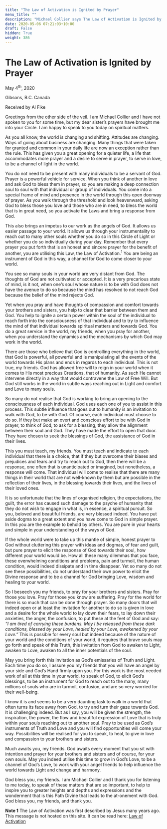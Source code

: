 ```yaml
---
title: "The Law of Activation is Ignited by Prayer"
menu_title: ""
description: "Michael Collier says The Law of Activation is Ignited by Prayer"
date: 2020-05-06 07:21:03+10:00
draft: False
hidden: True
weight: 386
---
```

# The Law of Activation is Ignited by Prayer

May 4<sup>th</sup>, 2020

Gibsons, B.C. Canada

Received by Al Fike

Greetings from the other side of the veil. I am Michael Collier and I have not spoken to you for some time, but my dear sister’s prayers have brought me into your Circle. I am happy to speak to you today on spiritual matters. 

As you all know, the world is changing and shifting. Attitudes are changing. Ways of going about business are changing. Many things that were taken for granted and common in your daily life are now an exception rather than the rule. This has given you a great opening for a quieter life, a life that accommodates more prayer and a desire to serve in prayer, to serve in love, to be a channel of light in the world.

You do not need to be present with many individuals to be a servant of God. Prayer is a powerful vehicle for service. When you think of another in love and ask God to bless them in prayer, so you are making a deep connection soul to soul with that individual or group of individuals. You come into a special frame of mind and presence in the world through this open doorway of prayer. As you walk through the threshold and look heavenward, asking God to bless those you love and those who are in need, to bless the world that is in great need, so you activate the Laws and bring a response from God. 

This also brings an impetus to our work as the angels of God. It allows us easier passage to your world. It allows us through your instrumentality to reach out to many other souls whether you do so in this Circle of Light or whether you do so individually during your day. Remember that every prayer you put forth that is an honest and sincere prayer for the benefit of another, you are utilising this Law, the Law of Activation.<sup>1</sup> You are being an instrument of God in this way, a channel for God to come closer to your world.

You see so many souls in your world are very distant from God. The thoughts of God are not cultivated or accepted. It is a very precarious state of mind, is it not, when one’s soul whose nature is to be with God does not have the avenue to do so because the mind has resolved to not reach God because the belief of the mind rejects God. 

Yet when you pray and have thoughts of compassion and comfort towards your brothers and sisters, you help to clear that barrier between them and God. You help to ignite a certain power within the soul of the individual to reach forth into the consciousness of that individual and to try to influence the mind of that individual towards spiritual matters and towards God. You do a great service in the world, my friends, when you pray for another, when you understand the dynamics and the mechanisms by which God may work in the world. 

There are those who believe that God is controlling everything in the world, that God is powerful, all powerful and is manipulating all the events of the world towards His plans and ends in regards to each individual. This is not true, my friends. God has allowed free will to reign in your world when it comes to His most precious Creations, that of humanity. As such He cannot intervene directly in a way that would contravene the Law of Free Will. But God still works in the world in subtle ways reaching out in Light and comfort and Love to many souls. 

So many do not realise that God is working to bring an opening to the consciousness of each individual. God uses each one of you to assist in this process. This subtle influence that goes out to humanity is an invitation to walk with God, to be with God. Of course, each individual must choose to do so. If they but make an overt and conscious effort to be with God in prayer, to think of God, to ask for a blessing, they allow the alignment between their soul and God. They have made the effort to open that door. They have chosen to seek the blessings of God, the assistance of God in their lives.

This you must teach, my friends. You must teach and indicate to each individual that there is a choice, that if they but overcome their biases and prejudices and fears and try to reach out to God, then there will be a response, one often that is unanticipated or imagined, but nonetheless, a response will come. That individual will come to realise that there are many things in their world that are not well-known by them but are possible in the reflection of their lives, in the blessing towards their lives, and the lives of their loved ones.

It is so unfortunate that the lines of organised religion, the expectations, the guilt, the error has caused such damage to the psyche of humanity that they do not wish to engage in what is, in essence, a spiritual pursuit. So you, beloved and beautiful friends, are very blessed indeed. You have put aside dogma to a great extent and you have come to God in simple prayer. In this you are the example to behold by others. You are pure in your hearts and simple in your understanding of the ways of God.

If the whole world were to take up this mantle of simple, honest prayer to God without cluttering this prayer with ideas and dogmas, of fear and guilt, but pure prayer to elicit the response of God towards their soul, how different your world would be. How all these many dilemmas that you face, these overwhelming conditions and problems, pain and turmoil, the human condition, would indeed dissipate and in time disappear. Yet so many do not see these possibilities, do not understand their own power to elicit the Divine response and to be a channel for God bringing Love, wisdom and healing to your world.

So I beseech you my friends, to pray for your brothers and sisters. Pray for those you love. Pray for those you know are suffering. Pray for the world for there is so much that can be done through prayer. So many doors that will indeed open or at least the invitation for another to do so is given in love and a desire for the whole world to lay down their fears, to lay down their anxieties, the anger, the confusion, to put these at the feet of God and say: *“I am tired of carrying these burdens. May I be released from these dark conditions, blessed by your Love, healed by your Love, awakened by your Love.”* This is possible for every soul but indeed because of the nature of your world and the conditions of your world, it requires that brave souls may go forth and speak of this Truth, this invitation from God to awaken to Light, awaken to Love, awaken to all the inner potentials of the soul.

May you bring forth this invitation as God’s emissaries of Truth and Light. Each time you do so, I assure you my friends that you will have an angel by your side and God’s Hand firmly upon you. For this work is the most needed work of all at this time in your world, to speak of God, to elicit God’s blessings, to be an instrument for God to reach out to the many, many millions of souls who are in turmoil, confusion, and are so very worried for their well-being.

I know it is and seems to be a very daunting task to walk in a world that often turns its face away from God, to try and turn their gaze towards God. It is challenging indeed. But as I say, you will be given the strength, the inspiration, the power, the flow and beautiful expression of Love that is truly within your souls reaching out to another soul. Pray to be used as God’s instruments of Truth and Love and you will find opportunities will come your way. Possibilities will be realised for you to speak, to heal, to give in love and compassion to your brothers and sisters.

Much awaits you, my friends. God awaits every moment that you sit with intention and prayer for your brothers and sisters and of course, for your own souls. May you indeed utilise this time to grow in God’s Love, to be a channel of God’s Love, to work with your angel friends to help influence the world towards Light and change and harmony.

God bless you, my friends. I am Michael Collier and I thank you for listening to me today, to speak of these matters that are so important, to help to inspire you to greater heights and depths and expressions and the wonderment that is this Path Divine that leads to the at-onement with God. God bless you, my friends, and thank you.  

**Note 1** The Law of Activation was first described by Jesus many years ago. This message is not hosted on this site. It can be read here: [Law of Activation](https://new-birth.net/contemporary-messages/messages-sorted-year/messages-1984-2000/jesus-the-law-of-activation-dl-20-may-1987/)

